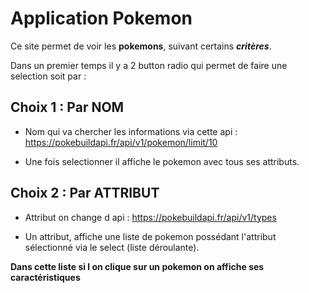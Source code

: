 # **Application Pokemon**


Ce site permet de voir les **pokemons**, suivant certains ***critères***.


Dans un premier temps il y a 2 button radio qui permet de faire une selection soit par :

## Choix 1 : Par NOM ##

- Nom qui va chercher les informations via cette api : https://pokebuildapi.fr/api/v1/pokemon/limit/10

- Une fois selectionner il affiche le pokemon avec tous ses attributs.

## Choix 2 : Par ATTRIBUT ## 

- Attribut on change d api : https://pokebuildapi.fr/api/v1/types

- Un attribut, affiche une liste de pokemon possédant l'attribut sélectionné via le select (liste déroulante).

**Dans cette liste si l on clique sur un pokemon on affiche ses caractéristiques**



